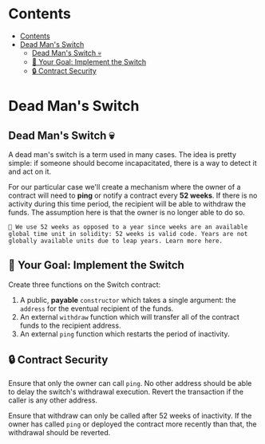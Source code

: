 # Contents
- [Contents](#contents)
- [Dead Man's Switch](#dead-mans-switch)
  - [Dead Man's Switch 💀](#dead-mans-switch-)
  - [🏁 Your Goal: Implement the Switch](#-your-goal-implement-the-switch)
  - [🔒 Contract Security](#-contract-security)

# Dead Man's Switch
## Dead Man's Switch 💀

A dead man's switch is a term used in many cases. The idea is pretty simple: if someone should become incapacitated, there is a way to detect it and act on it.

For our particular case we'll create a mechanism where the owner of a contract will need to **ping** or notify a contract every **52 weeks**. If there is no activity during this time period, the recipient will be able to withdraw the funds. The assumption here is that the owner is no longer able to do so.

    📖 We use 52 weeks as opposed to a year since weeks are an available global time unit in solidity: 52 weeks is valid code. Years are not globally available units due to leap years. Learn more here.

## 🏁 Your Goal: Implement the Switch

Create three functions on the Switch contract:

1. A public, **payable** `constructor` which takes a single argument: the `address` for the eventual recipient of the funds.
2. An external `withdraw` function which will transfer all of the contract funds to the recipient address.
3. An external `ping` function which restarts the period of inactivity.

## 🔒 Contract Security

Ensure that only the owner can call `ping`. No other address should be able to delay the switch's withdrawal execution. Revert the transaction if the caller is any other address.

Ensure that withdraw can only be called after 52 weeks of inactivity. If the owner has called `ping` or deployed the contract more recently than that, the withdrawal should be reverted.